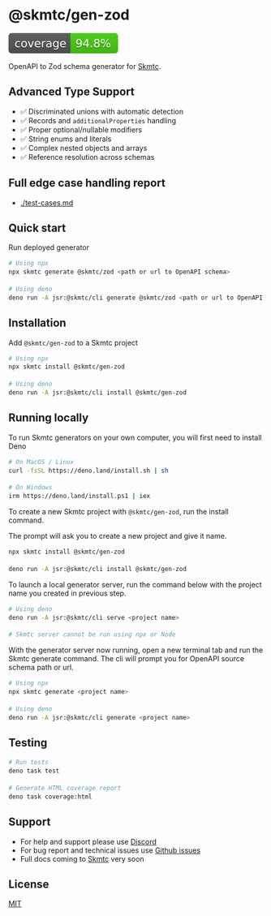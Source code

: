 # @skmtc/gen-zod

![Coverage](https://raw.githubusercontent.com/skmtc/skmtc-generators/gh-pages/badges/gen-zod/coverage.svg)

OpenAPI to Zod schema generator for [Skmtc](https://skm.tc).

## Advanced Type Support

- ✅ Discriminated unions with automatic detection
- ✅ Records and `additionalProperties` handling
- ✅ Proper optional/nullable modifiers
- ✅ String enums and literals
- ✅ Complex nested objects and arrays
- ✅ Reference resolution across schemas

## Full edge case handling report

- [./test-cases.md](./test-cases.md)

## Quick start

Run deployed generator
```bash
# Using npx
npx skmtc generate @skmtc/zod <path or url to OpenAPI schema>

# Using deno
deno run -A jsr:@skmtc/cli generate @skmtc/zod <path or url to OpenAPI schema>
```

## Installation

Add `@skmtc/gen-zod` to a Skmtc project

```bash
# Using npx
npx skmtc install @skmtc/gen-zod

# Using deno
deno run -A jsr:@skmtc/cli install @skmtc/gen-zod
```

## Running locally

To run Skmtc generators on your own computer, you will first need to install Deno

```bash
# On MacOS / Linux
curl -fsSL https://deno.land/install.sh | sh

# On Windows
irm https://deno.land/install.ps1 | iex
```

To create a new Skmtc project with `@skmtc/gen-zod`, run the install command. 

The prompt will ask you to create a new project and give it name.

```bash
npx skmtc install @skmtc/gen-zod

deno run -A jsr:@skmtc/cli install @skmtc/gen-zod
```

To launch a local generator server, run the command below with the project
name you created in previous step.

```bash
# Using deno
deno run -A jsr:@skmtc/cli serve <project name>

# Skmtc server cannot be run using npx or Node
```

With the generator server now running, open a new terminal tab and
run the Skmtc generate command. The cli will prompt you for OpenAPI
source schema path or url.

```bash 
# Using npx
npx skmtc generate <project name>

# Using deno
deno run -A jsr:@skmtc/cli generate <project name>
```

## Testing

```bash
# Run tests
deno task test

# Generate HTML coverage report
deno task coverage:html
```

## Support

- For help and support please use [Discord](https://discord.gg/Mg88C8Xu5Y)
- For bug report and technical issues use [Github issues](https://github.com/skmtc/skmtc/issues)
- Full docs coming to [Skmtc](https://skm.tc) very soon

## License

[MIT](LICENSE)